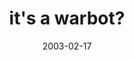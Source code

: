 ---
layout: base.njk
title : 'it&#39;s a warbot?' 
view_title : 'it&#39;s a warbot?' 
year : '2003' 
date : '2003-02-17' 
img_file : '/drawing/itsawarbot.png' 
html_file : 'itsawarbot' 
next_html : 'neversleepwalkalone.html' 
year_order : '35' 
permalink : "title/{{html_file}}.html"
---